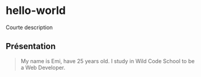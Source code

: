 # hello-world
Courte description

## Présentation
> My name is Emi, have 25 years old. I study in Wild Code School to be a Web Developer. 
